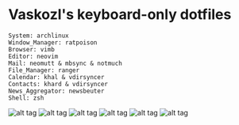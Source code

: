 Vaskozl's keyboard-only dotfiles
========
```
System: archlinux
Window_Manager: ratpoison
Browser: vimb
Editor: neovim
Mail: neomutt & mbsync & notmuch
File_Manager: ranger 
Calendar: khal & vdirsyncer
Contacts: khard & vdirsyncer
News_Aggregator: newsbeuter
Shell: zsh
```
![alt tag](https://skozl.com/scrot0.png)
![alt tag](https://skozl.com/scrot1.png)
![alt tag](https://skozl.com/scrot2.png)
![alt tag](https://skozl.com/scrot3.png)
![alt tag](https://skozl.com/scrot4.png)
![alt tag](https://skozl.com/scrot5.png)
